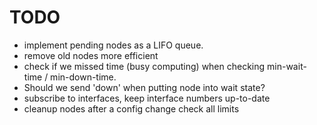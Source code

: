 # TODO

* implement pending nodes as a LIFO queue.
* remove old nodes more efficient
* check if we missed time (busy computing) when checking 
  min-wait-time / min-down-time.
* Should we send 'down' when putting node into wait state?
* subscribe to interfaces, keep interface numbers up-to-date
* cleanup nodes after a config change check all limits
